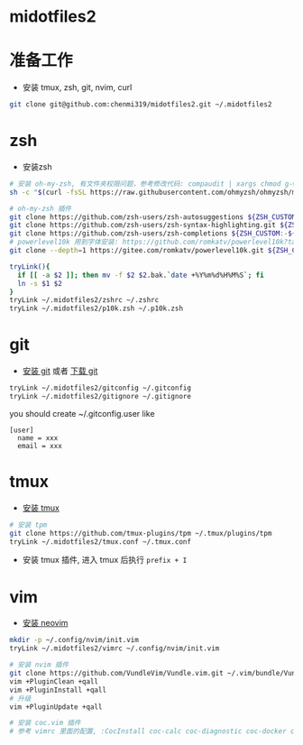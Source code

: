 # midotfiles2

# 准备工作
* 安装 tmux, zsh, git, nvim, curl
```bash
git clone git@github.com:chenmi319/midotfiles2.git ~/.midotfiles2
```

# zsh
* 安装zsh
```bash
# 安装 oh-my-zsh, 有文件夹权限问题，参考修改代码: compaudit | xargs chmod g-w,o-w
sh -c "$(curl -fsSL https://raw.githubusercontent.com/ohmyzsh/ohmyzsh/master/tools/install.sh)"

# oh-my-zsh 插件
git clone https://github.com/zsh-users/zsh-autosuggestions ${ZSH_CUSTOM:-~/.oh-my-zsh/custom}/plugins/zsh-autosuggestions
git clone https://github.com/zsh-users/zsh-syntax-highlighting.git ${ZSH_CUSTOM:-~/.oh-my-zsh/custom}/plugins/zsh-syntax-highlighting
git clone https://github.com/zsh-users/zsh-completions ${ZSH_CUSTOM:-${ZSH:-~/.oh-my-zsh}/custom}/plugins/zsh-completions
# powerlevel10k 用到字体安装: https://github.com/romkatv/powerlevel10k?tab=readme-ov-file#fonts
git clone --depth=1 https://gitee.com/romkatv/powerlevel10k.git ${ZSH_CUSTOM:-$HOME/.oh-my-zsh/custom}/themes/powerlevel10k

tryLink(){
  if [[ -a $2 ]]; then mv -f $2 $2.bak.`date +%Y%m%d%H%M%S`; fi
  ln -s $1 $2
}
tryLink ~/.midotfiles2/zshrc ~/.zshrc
tryLink ~/.midotfiles2/p10k.zsh ~/.p10k.zsh


```



# git
* [安装 git](https://git-scm.com/book/en/v2/Getting-Started-Installing-Git) 或者 [下载 git](https://git-scm.com/downloads)
```bash
tryLink ~/.midotfiles2/gitconfig ~/.gitconfig
tryLink ~/.midotfiles2/gitignore ~/.gitignore
```
you should create ~/.gitconfig.user like
```
[user]
  name = xxx
  email = xxx
```


# tmux
* [安装 tmux](https://github.com/tmux/tmux/wiki/Installing)
```bash
# 安装 tpm
git clone https://github.com/tmux-plugins/tpm ~/.tmux/plugins/tpm
tryLink ~/.midotfiles2/tmux.conf ~/.tmux.conf
```
* 安装 tmux 插件, 进入 tmux 后执行 `prefix + I`


# vim
* [安装 neovim](https://github.com/neovim/neovim/blob/master/INSTALL.md)
```bash
mkdir -p ~/.config/nvim/init.vim
tryLink ~/.midotfiles2/vimrc ~/.config/nvim/init.vim

# 安装 nvim 插件
git clone https://github.com/VundleVim/Vundle.vim.git ~/.vim/bundle/Vundle.vim
vim +PluginClean +qall
vim +PluginInstall +qall
# 升级
vim +PluginUpdate +qall

# 安装 coc.vim 插件
# 参考 vimrc 里面的配置, :CocInstall coc-calc coc-diagnostic coc-docker coc-git coc-pyright coc-json @yaegassy/coc-nginx coc-sh coc-solargraph coc-xml coc-yaml coc-highlight coc-pairs
```
